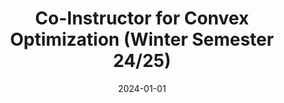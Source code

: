 ---
title: "Co-Instructor for Convex Optimization (Winter Semester 24/25)"
collection: teaching
type: "Master's course"
venue: "Technical University of Munich"
permalink: /teaching/ws24-25
date: 2024-01-01
---